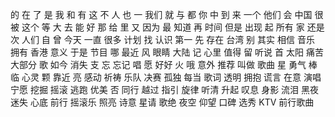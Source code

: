 的
在
了
是
我
和
有
这
不
人
也
一
我们
就
与
都
你
中
到
来
一个
他们
会
中国
很
被
这个
等
大
去
能
好
那
给
里
又
因为
最
知道
再
时间
但是
出现
起
所有
家
还是
次
人们
自
曾
今天
一直
很多
计划
找
认识
第一
先
存在
台湾
别
其实
相信
音乐
拥有
香港
意义
于是
节目
哪
最近
风
眼睛
大陆
记
心里
值得
留
听说
首
太阳
痛苦
大部分
歌
如今
消失
支
忘
忘记
唱
愿
好好
火
哦
意外
推荐
叫做
歌曲
星
勇气
棒
临
心灵
颗
靠近
亮
感动
祈祷
乐队
决赛
孤独
每当
歌词
透明
拥抱
谎言
在意
演唱
宁愿
挖掘
摇滚
逃跑
优美
否
同行
越过
指引
旋律
听清
升起
叹息
身影
流泪
黑夜
迷失
心底
前行
摇滚乐
照亮
诗意
星请
歌绝
夜空
仰望
口碑
选秀
KTV
前行歌曲
 
